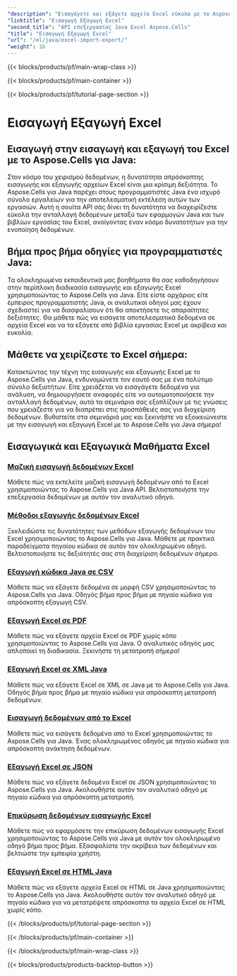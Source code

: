 ```yaml
---
"description": "Εισαγάγετε και εξάγετε αρχεία Excel εύκολα με το Aspose.Cells για Java. Εξερευνήστε αναλυτικά εκπαιδευτικά βίντεο για απρόσκοπτη ανταλλαγή δεδομένων. Κατακτήστε τον χειρισμό του Excel σήμερα!"
"linktitle": "Εισαγωγή Εξαγωγή Excel"
"second_title": "API επεξεργασίας Java Excel Aspose.Cells"
"title": "Εισαγωγή Εξαγωγή Excel"
"url": "/el/java/excel-import-export/"
"weight": 16
---
```


{{< blocks/products/pf/main-wrap-class >}}

{{< blocks/products/pf/main-container >}}

{{< blocks/products/pf/tutorial-page-section >}}

# Εισαγωγή Εξαγωγή Excel


## Εισαγωγή στην εισαγωγή και εξαγωγή του Excel με το Aspose.Cells για Java:

Στον κόσμο του χειρισμού δεδομένων, η δυνατότητα απρόσκοπτης εισαγωγής και εξαγωγής αρχείων Excel είναι μια κρίσιμη δεξιότητα. Το Aspose.Cells για Java παρέχει στους προγραμματιστές Java ένα ισχυρό σύνολο εργαλείων για την αποτελεσματική εκτέλεση αυτών των εργασιών. Αυτή η σουίτα API σάς δίνει τη δυνατότητα να διαχειρίζεστε εύκολα την ανταλλαγή δεδομένων μεταξύ των εφαρμογών Java και των βιβλίων εργασίας του Excel, ανοίγοντας έναν κόσμο δυνατοτήτων για την ενοποίηση δεδομένων.

## Βήμα προς βήμα οδηγίες για προγραμματιστές Java:

Τα ολοκληρωμένα εκπαιδευτικά μας βοηθήματα θα σας καθοδηγήσουν στην περίπλοκη διαδικασία εισαγωγής και εξαγωγής Excel χρησιμοποιώντας το Aspose.Cells για Java. Είτε είστε αρχάριος είτε έμπειρος προγραμματιστής Java, οι αναλυτικοί οδηγοί μας έχουν σχεδιαστεί για να διασφαλίσουν ότι θα αποκτήσετε τις απαραίτητες δεξιότητες. Θα μάθετε πώς να εισάγετε αποτελεσματικά δεδομένα σε αρχεία Excel και να τα εξάγετε από βιβλία εργασίας Excel με ακρίβεια και ευκολία.

## Μάθετε να χειρίζεστε το Excel σήμερα:

Κατακτώντας την τέχνη της εισαγωγής και εξαγωγής Excel με το Aspose.Cells για Java, ενδυναμώνετε τον εαυτό σας με ένα πολύτιμο σύνολο δεξιοτήτων. Είτε χρειάζεται να εισαγάγετε δεδομένα για ανάλυση, να δημιουργήσετε αναφορές είτε να αυτοματοποιήσετε την ανταλλαγή δεδομένων, αυτά τα σεμινάρια σας εξοπλίζουν με τις γνώσεις που χρειάζεστε για να διαπρέπει στις προσπάθειές σας για διαχείριση δεδομένων. Βυθιστείτε στα σεμινάριά μας και ξεκινήστε να εξοικειώνεστε με την εισαγωγή και εξαγωγή Excel με το Aspose.Cells για Java σήμερα!

## Εισαγωγικά και Εξαγωγικά Μαθήματα Excel
### [Μαζική εισαγωγή δεδομένων Excel](./bulk-data-import-excel/)
Μάθετε πώς να εκτελείτε μαζική εισαγωγή δεδομένων από το Excel χρησιμοποιώντας το Aspose.Cells για Java API. Βελτιστοποιήστε την επεξεργασία δεδομένων με αυτόν τον αναλυτικό οδηγό.
### [Μέθοδοι εξαγωγής δεδομένων Excel](./excel-data-export-methods/)
Ξεκλειδώστε τις δυνατότητες των μεθόδων εξαγωγής δεδομένων του Excel χρησιμοποιώντας το Aspose.Cells για Java. Μάθετε με πρακτικά παραδείγματα πηγαίου κώδικα σε αυτόν τον ολοκληρωμένο οδηγό. Βελτιστοποιήστε τις δεξιότητές σας στη διαχείριση δεδομένων σήμερα.
### [Εξαγωγή κώδικα Java σε CSV](./csv-export-java-code/)
Μάθετε πώς να εξάγετε δεδομένα σε μορφή CSV χρησιμοποιώντας το Aspose.Cells για Java. Οδηγός βήμα προς βήμα με πηγαίο κώδικα για απρόσκοπτη εξαγωγή CSV.
### [Εξαγωγή Excel σε PDF](./exporting-excel-to-pdf/)
Μάθετε πώς να εξάγετε αρχεία Excel σε PDF χωρίς κόπο χρησιμοποιώντας το Aspose.Cells για Java. Ο αναλυτικός οδηγός μας απλοποιεί τη διαδικασία. Ξεκινήστε τη μετατροπή σήμερα!
### [Εξαγωγή Excel σε XML Java](./export-excel-to-xml-java/)
Μάθετε πώς να εξάγετε Excel σε XML σε Java με το Aspose.Cells για Java. Οδηγός βήμα προς βήμα με πηγαίο κώδικα για απρόσκοπτη μετατροπή δεδομένων.
### [Εισαγωγή δεδομένων από το Excel](./data-import-from-excel/)
Μάθετε πώς να εισάγετε δεδομένα από το Excel χρησιμοποιώντας το Aspose.Cells για Java. Ένας ολοκληρωμένος οδηγός με πηγαίο κώδικα για απρόσκοπτη ανάκτηση δεδομένων.
### [Εξαγωγή Excel σε JSON](./export-excel-to-json/)
Μάθετε πώς να εξάγετε δεδομένα Excel σε JSON χρησιμοποιώντας το Aspose.Cells για Java. Ακολουθήστε αυτόν τον αναλυτικό οδηγό με πηγαίο κώδικα για απρόσκοπτη μετατροπή.
### [Επικύρωση δεδομένων εισαγωγής Excel](./excel-import-data-validation/)
Μάθετε πώς να εφαρμόσετε την επικύρωση δεδομένων εισαγωγής Excel χρησιμοποιώντας το Aspose.Cells για Java με αυτόν τον ολοκληρωμένο οδηγό βήμα προς βήμα. Εξασφαλίστε την ακρίβεια των δεδομένων και βελτιώστε την εμπειρία χρήστη. 
### [Εξαγωγή Excel σε HTML Java](./export-excel-to-html-java/)
Μάθετε πώς να εξάγετε αρχεία Excel σε HTML σε Java χρησιμοποιώντας το Aspose.Cells για Java. Ακολουθήστε αυτόν τον αναλυτικό οδηγό με πηγαίο κώδικα για να μετατρέψετε απρόσκοπτα τα αρχεία Excel σε HTML χωρίς κόπο.

{{< /blocks/products/pf/tutorial-page-section >}}

{{< /blocks/products/pf/main-container >}}

{{< /blocks/products/pf/main-wrap-class >}}

{{< blocks/products/products-backtop-button >}}